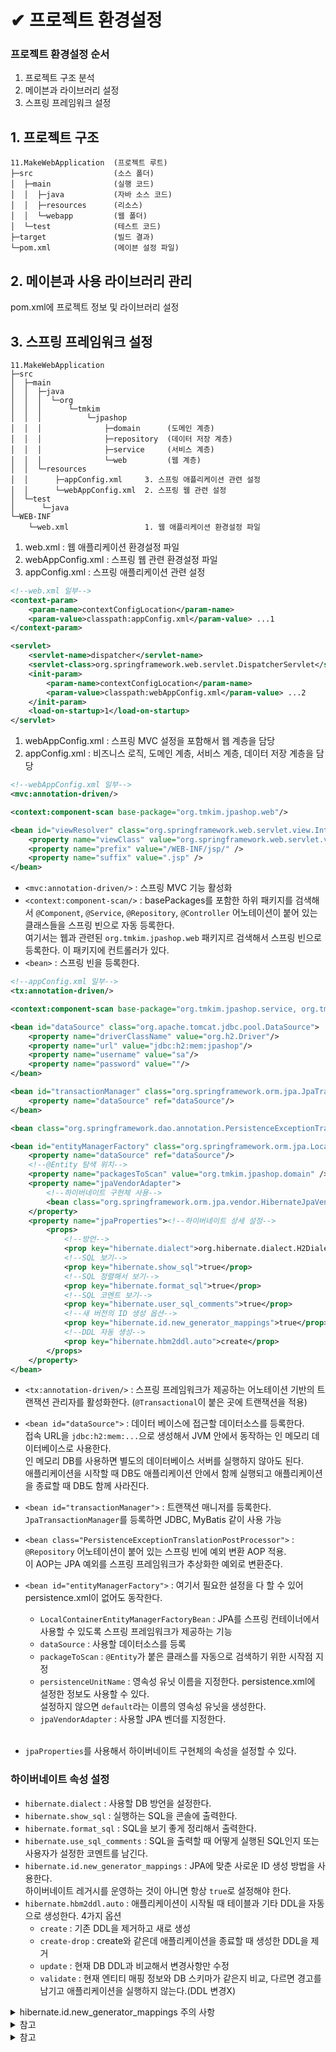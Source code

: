 # ✔ 프로젝트 환경설정
### 프로젝트 환경설정 순서
1. 프로젝트 구조 분석
2. 메이븐과 라이브러리 설정
3. 스프링 프레임워크 설정

## 1. 프로젝트 구조
```
11.MakeWebApplication  (프로젝트 루트)
├─src                  (소스 폴더)
│  ├─main              (실행 코드)
│  │  ├─java           (자바 소스 코드)
│  │  ├─resources      (리소스)
│  │  └─webapp         (웹 폴더)
│  └─test              (테스트 코드)
├─target               (빌드 결과)
└─pom.xml              (메이븐 설정 파일)
```

## 2. 메이븐과 사용 라이브러리 관리
pom.xml에 프로젝트 정보 및 라이브러리 설정

## 3. 스프링 프레임워크 설정
```
11.MakeWebApplication
├─src
│  ├─main
│  │  ├─java
│  │  │  └─org
│  │  │      └─tmkim
│  │  │          └─jpashop
│  │  │              ├─domain      (도메인 계층)
│  │  │              ├─repository  (데이터 저장 계층)
│  │  │              ├─service     (서비스 계층)
│  │  │              └─web         (웹 계층)
│  │  └─resources
│  │      ├─appConfig.xml     3. 스프링 애플리케이션 관련 설정
│  │      └─webAppConfig.xml  2. 스프링 웹 관련 설정
│  └─test
│      └─java
└─WEB-INF
    └─web.xml                 1. 웹 애플리케이션 환경설정 파일
```
1. web.xml : 웹 애플리케이션 환경설정 파일
2. webAppConfig.xml : 스프링 웹 관련 환경설정 파일
3. appConfig.xml : 스프링 애플리케이션 관련 설정

```xml
<!--web.xml 일부-->
<context-param>
    <param-name>contextConfigLocation</param-name>
    <param-value>classpath:appConfig.xml</param-value> ...1
</context-param>

<servlet>
    <servlet-name>dispatcher</servlet-name>
    <servlet-class>org.springframework.web.servlet.DispatcherServlet</servlet-class>
    <init-param>
        <param-name>contextConfigLocation</param-name>
        <param-value>classpath:webAppConfig.xml</param-value> ...2
    </init-param>
    <load-on-startup>1</load-on-startup>
</servlet>
```
1. webAppConfig.xml : 스프링 MVC 설정을 포함해서 웹 계층을 담당
2. appConfig.xml : 비즈니스 로직, 도메인 계층, 서비스 계층, 데이터 저장 계층을 담당

```xml
<!--webAppConfig.xml 일부-->
<mvc:annotation-driven/>

<context:component-scan base-package="org.tmkim.jpashop.web"/>

<bean id="viewResolver" class="org.springframework.web.servlet.view.InternalResourceViewResolver">
    <property name="viewClass" value="org.springframework.web.servlet.view.JstlView"/>
    <property name="prefix" value="/WEB-INF/jsp/" />
    <property name="suffix" value=".jsp" />
</bean>
```
- `<mvc:annotation-driven/>` : 스프링 MVC 기능 활성화
- `<context:component-scan/>` : basePackages를 포함한 하위 패키지를 검색해서 `@Component`, `@Service`, `@Repository`, `@Controller` 어노테이션이 붙어 있는 클래스들을 스프링 빈으로 자동 등록한다.   
여기서는 웹과 관련된 `org.tmkim.jpashop.web` 패키지르 검색해서 스프링 빈으로 등록한다. 이 패키지에 컨트롤러가 있다.
- `<bean>` : 스프링 빈을 등록한다.

```xml
<!--appConfig.xml 일부-->
<tx:annotation-driven/>

<context:component-scan base-package="org.tmkim.jpashop.service, org.tmkim.jpashop.repository" />

<bean id="dataSource" class="org.apache.tomcat.jdbc.pool.DataSource">
    <property name="driverClassName" value="org.h2.Driver"/>
    <property name="url" value="jdbc:h2:mem:jpashop"/>
    <property name="username" value="sa"/>
    <property name="password" value=""/>
</bean>

<bean id="transactionManager" class="org.springframework.orm.jpa.JpaTransactionManager">
    <property name="dataSource" ref="dataSource"/>
</bean>

<bean class="org.springframework.dao.annotation.PersistenceExceptionTranslationPostProcessor"/>

<bean id="entityManagerFactory" class="org.springframework.orm.jpa.LocalContainerEntityManagerFactoryBean">
    <property name="dataSource" ref="dataSource"/>
    <!--@Entity 탐색 위치-->
    <property name="packagesToScan" value="org.tmkim.jpashop.domain" />
    <property name="jpaVendorAdapter">
        <!--하이버네이트 구현체 사용-->
        <bean class="org.springframework.orm.jpa.vendor.HibernateJpaVendorAdapter"/>
    </property>
    <property name="jpaProperties"><!--하이버네이트 상세 설정-->
        <props>
            <!--방언-->
            <prop key="hibernate.dialect">org.hibernate.dialect.H2Dialect</prop>
            <!--SQL 보기-->
            <prop key="hibernate.show_sql">true</prop>
            <!--SQL 정렬해서 보기-->
            <prop key="hibernate.format_sql">true</prop>
            <!--SQL 코멘트 보기-->
            <prop key="hibernate.user_sql_comments">true</prop>
            <!--새 버전의 ID 생성 옵션-->
            <prop key="hibernate.id.new_generator_mappings">true</prop>
            <!--DDL 자동 생성-->
            <prop key="hibernate.hbm2ddl.auto">create</prop>
        </props>
    </property>
</bean>
```
- `<tx:annotation-driven/>` : 스프링 프레임워크가 제공하는 어노테이션 기반의 트랜잭션 관리자를 활성화한다. (`@Transactional`이 붙은 곳에 트랜잭션을 적용)

- `<bean id="dataSource">` : 데이터 베이스에 접근할 데이터소스를 등록한다.   
접속 URL을 `jdbc:h2:mem:...`으로 생성해서 JVM 안에서 동작하는 인 메모리 데이터베이스로 사용한다.   
인 메모리 DB를 사용하면 별도의 데이터베이스 서버를 실행하지 않아도 된다.   
애플리케이션을 시작할 때 DB도 애플리케이션 안에서 함께 실행되고 애플리케이션을 종료할 때 DB도 함께 사라진다.

- `<bean id="transactionManager">` : 트랜잭션 매니저를 등록한다.   
`JpaTransactionManager`를 등록하면 JDBC, MyBatis 같이 사용 가능

- `<bean class="PersistenceExceptionTranslationPostProcessor">` : `@Repository` 어노테이션이 붙어 있는 스프링 빈에 예외 변환 AOP 적용.   
이 AOP는 JPA 예외를 스프링 프레임워크가 추상화한 예외로 변환준다.

- `<bean id="entityManagerFactory">` : 여기서 필요한 설정을 다 할 수 있어 persistence.xml이 없어도 동작한다.   
    - `LocalContainerEntityManagerFactoryBean` : JPA를 스프링 컨테이너에서 사용할 수 있도록 스프링 프레임워크가 제공하는 기능
    - `dataSource` : 사용할 데이터소스를 등록
    - `packageToScan` : `@Entity`가 붙은 클래스를 자동으로 검색하기 위한 시작점 지정
    - `persistenceUnitName`  : 영속성 유닛 이름을 지정한다. persistence.xml에 설정한 정보도 사용할 수 있다.   
    설정하지 않으면 `default`라는 이름의 영속성 유닛을 생성한다.
    - `jpaVendorAdapter` : 사용할 JPA 벤더를 지정한다.<br><br>

- `jpaProperties`를 사용해서 하이버네이트 구현체의 속성을 설정할 수 있다.

### 하이버네이트 속성 설정
- `hibernate.dialect` : 사용할 DB 방언을 설정한다.
- `hibernate.show_sql` : 실행하는 SQL을 콘솔에 출력한다.
- `hibernate.format_sql` : SQL을 보기 좋게 정리해서 출력한다.
- `hibernate.use_sql_comments` : SQL을 출력할 때 어떻게 실행된 SQL인지 또는 사용자가 설정한 코멘트를 남긴다.
- `hibernate.id.new_generator_mappings` : JPA에 맞춘 사로운 ID 생성 방법을 사용한다.   
하이버네이트 레거시를 운영하는 것이 아니면 항상 `true`로 설정해야 한다.
- `hibernate.hbm2ddl.auto` : 애플리케이션이 시작될 때 테이블과 기타 DDL을 자동으로 생성한다. 4가지 옵션
    - `create` : 기존 DDL을 제거하고 새로 생성
    - `create-drop` : create와 같은데 애플리케이션을 종료할 때 생성한 DDL을 제거
    - `update` : 현재 DB DDL과 비교해서 변경사항만 수정
    - `validate` : 현재 엔티티 매핑 정보와 DB 스키마가 같은지 비교, 다르면 경고를 남기고 애플리케이션을 실행하지 않는다.(DDL 변경X)

<details>
<summary>hibernate.id.new_generator_mappings 주의 사항</summary>

이 옵션을 사용하지 않으면 하이버네이트는 과거 버전에서 사용했던 키 생성 전략을 사용하게 된다.   
공식 문서는 true로 설정해서 JPA 표준에 맞춘 새로운 키 생성 전략을 권장한다.   
과거 버전과 호환을 위해 신규 개발자에게 이 옵션을 설정하도록 했다.
</details>

<details>
<summary>참고</summary>

JPA의 동작 환경은 순수 자바인 Java SE와 Java EE 표준 컨테이너 위에서 동작하는 것으로 나눌 수 있다.   
스프링 프레임워크는 `LocalContainerEntityManagerFactoryBean`을 사용해 Java SE 환경의 JPA를 표준 컨테이너 위에서 동작하는 것처럼 애뮬레이션 한다.
</details>

<details>
<summary>참고</summary>

하이버네이트 SQL 로그를 콘솔이 아닌 로거를 통해 남기려면 logback.xml에 아래처럼 설정하면 된다.   
이렇게 로거를 설정하면 `hibernate.show_sql` 옵션을 꺼야 콘솔에 로그가 중복 출력되지 않는다.
- org.hibernate.SQL : hibernate.show_sql 속성과 거의 같은 로그를 남긴다.
- org.hibernate.type : 실행된 SQL에 바인딩된 파라미터 정보를 로그로 남긴다.

logback.xml 설정 
`<logger name="org.hibernate.SQL" level="DEBUG">...</logger>`
`<logger name="org.hibernate.type" level="TRACE">...</logger>`
</detils>